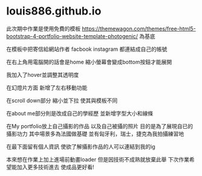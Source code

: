 # louis886.github.io

此次期中作業是使用免費的模板
https://themewagon.com/themes/free-html5-bootstrap-4-portfolio-website-template-photogenic/
為基底

在模板中把寄信給網站作者
facbook
instagram
都連結成自己的帳號

在右上角用電腦開的話會是home
縮小螢幕會變成bottom按鈕才能展開

我加入了hover並調整其透明度

在幻燈片方面 新增了左右移動功能

在scroll  down部分 縮小並下拉
使其與模板不同

在about me部分則是改成自己的學經歷
並新增字型大小和線條

在My portfolio放上自己攝影的作品
以及自己被攝的照片
目的是為了展現自已的攝影功力
其中場景多為法國做基礎
並有匈牙利，瑞士，捷克為我拍攝練習地

在最下面留有個人資訊
使欲了解攝影作品的人可以連結到我的ig


本來想在作業上加上進場前動畫loader
但是因技術不成熟就放棄此舉
下次作業希望能加入更多技術進去
使成品更好看!
